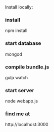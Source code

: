 Install locally:

### install
npm install

### start database
mongod

### compile bundle.js
gulp watch

### start server
node webapp.js

### find me at
http://localhost:3000
